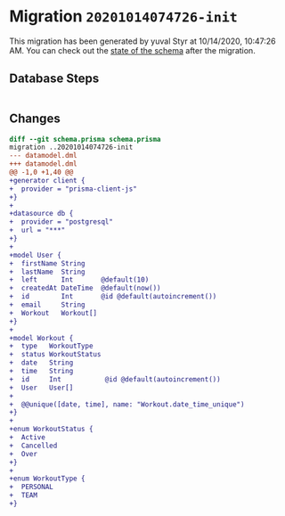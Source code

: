 # Migration `20201014074726-init`

This migration has been generated by yuval Styr at 10/14/2020, 10:47:26 AM.
You can check out the [state of the schema](./schema.prisma) after the migration.

## Database Steps

```sql

```

## Changes

```diff
diff --git schema.prisma schema.prisma
migration ..20201014074726-init
--- datamodel.dml
+++ datamodel.dml
@@ -1,0 +1,40 @@
+generator client {
+  provider = "prisma-client-js"
+}
+
+datasource db {
+  provider = "postgresql"
+  url = "***"
+}
+
+model User {
+  firstName String
+  lastName  String
+  left      Int       @default(10)
+  createdAt DateTime  @default(now())
+  id        Int       @id @default(autoincrement())
+  email     String
+  Workout   Workout[]
+}
+
+model Workout {
+  type   WorkoutType
+  status WorkoutStatus
+  date   String
+  time   String
+  id     Int           @id @default(autoincrement())
+  User   User[]
+
+  @@unique([date, time], name: "Workout.date_time_unique")
+}
+
+enum WorkoutStatus {
+  Active
+  Cancelled
+  Over
+}
+
+enum WorkoutType {
+  PERSONAL
+  TEAM
+}
```


